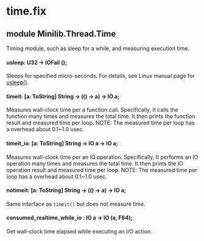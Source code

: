 # time.fix

## module Minilib.Thread.Time

Timing module, such as sleep for a while, and measuring execution time.

#### usleep: U32 -> IOFail ();

Sleeps for specified micro-seconds.
For details, see Linux manual page for [usleep()](https://man7.org/linux/man-pages/man3/usleep.3.html).

#### timeit: [a: ToString] String -> (() -> a) -> IO a;

Measures wall-clock time per a function call.
Specifically, It calls the function many times and measures the total time.
It then prints the function result and measured time per loop.
NOTE: The measured time per loop has a overhead about 0.1~1.0 usec.

#### timeit_io: [a: ToString] String -> IO a -> IO a;

Measures wall-clock time per an IO operation.
Specifically, It performs an IO operation many times and measures the total time.
It then prints the IO operation result and measured time per loop.
NOTE: The measured time per loop has a overhead about 0.1~1.0 usec.

#### notimeit: [a: ToString] String -> (() -> a) -> IO a;

Same interface as `timeit()` but does not measure time.

#### consumed_realtime_while_io : IO a -> IO (a, F64);

Get wall-clock time elapsed while executing an I/O action.

